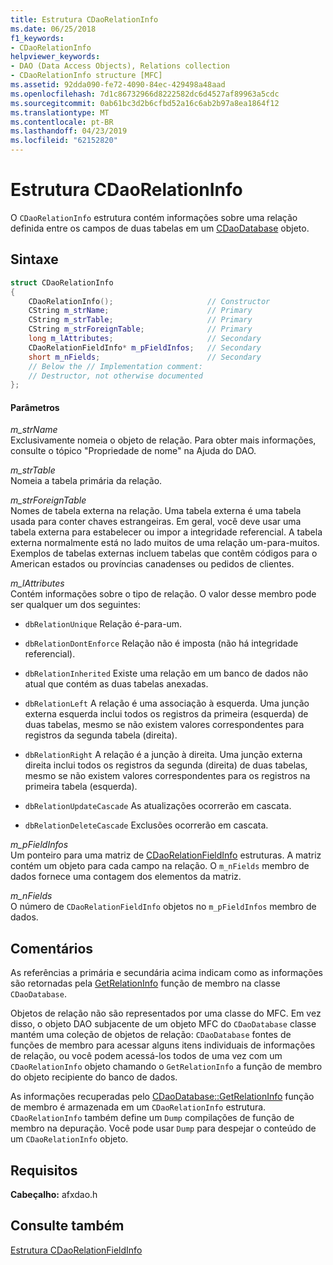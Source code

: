 ```yaml
---
title: Estrutura CDaoRelationInfo
ms.date: 06/25/2018
f1_keywords:
- CDaoRelationInfo
helpviewer_keywords:
- DAO (Data Access Objects), Relations collection
- CDaoRelationInfo structure [MFC]
ms.assetid: 92dda090-fe72-4090-84ec-429498a48aad
ms.openlocfilehash: 7d1c86732966d8222582dc6d4527af89963a5cdc
ms.sourcegitcommit: 0ab61bc3d2b6cfbd52a16c6ab2b97a8ea1864f12
ms.translationtype: MT
ms.contentlocale: pt-BR
ms.lasthandoff: 04/23/2019
ms.locfileid: "62152820"
---
```

# <a name="cdaorelationinfo-structure"></a>Estrutura CDaoRelationInfo

O `CDaoRelationInfo` estrutura contém informações sobre uma relação definida entre os campos de duas tabelas em um [CDaoDatabase](../../mfc/reference/cdaodatabase-class.md) objeto.

## <a name="syntax"></a>Sintaxe

```cpp
struct CDaoRelationInfo
{
    CDaoRelationInfo();                     // Constructor
    CString m_strName;                      // Primary
    CString m_strTable;                     // Primary
    CString m_strForeignTable;              // Primary
    long m_lAttributes;                     // Secondary
    CDaoRelationFieldInfo* m_pFieldInfos;   // Secondary
    short m_nFields;                        // Secondary
    // Below the // Implementation comment:
    // Destructor, not otherwise documented
};
```

#### <a name="parameters"></a>Parâmetros

*m_strName*<br/>
Exclusivamente nomeia o objeto de relação. Para obter mais informações, consulte o tópico "Propriedade de nome" na Ajuda do DAO.

*m_strTable*<br/>
Nomeia a tabela primária da relação.

*m_strForeignTable*<br/>
Nomes de tabela externa na relação. Uma tabela externa é uma tabela usada para conter chaves estrangeiras. Em geral, você deve usar uma tabela externa para estabelecer ou impor a integridade referencial. A tabela externa normalmente está no lado muitos de uma relação um-para-muitos. Exemplos de tabelas externas incluem tabelas que contêm códigos para o American estados ou províncias canadenses ou pedidos de clientes.

*m_lAttributes*<br/>
Contém informações sobre o tipo de relação. O valor desse membro pode ser qualquer um dos seguintes:

- `dbRelationUnique` Relação é-para-um.

- `dbRelationDontEnforce` Relação não é imposta (não há integridade referencial).

- `dbRelationInherited` Existe uma relação em um banco de dados não atual que contém as duas tabelas anexadas.

- `dbRelationLeft` A relação é uma associação à esquerda. Uma junção externa esquerda inclui todos os registros da primeira (esquerda) de duas tabelas, mesmo se não existem valores correspondentes para registros da segunda tabela (direita).

- `dbRelationRight` A relação é a junção à direita. Uma junção externa direita inclui todos os registros da segunda (direita) de duas tabelas, mesmo se não existem valores correspondentes para os registros na primeira tabela (esquerda).

- `dbRelationUpdateCascade` As atualizações ocorrerão em cascata.

- `dbRelationDeleteCascade` Exclusões ocorrerão em cascata.

*m_pFieldInfos*<br/>
Um ponteiro para uma matriz de [CDaoRelationFieldInfo](../../mfc/reference/cdaorelationfieldinfo-structure.md) estruturas. A matriz contém um objeto para cada campo na relação. O `m_nFields` membro de dados fornece uma contagem dos elementos da matriz.

*m_nFields*<br/>
O número de `CDaoRelationFieldInfo` objetos no `m_pFieldInfos` membro de dados.

## <a name="remarks"></a>Comentários

As referências a primária e secundária acima indicam como as informações são retornadas pela [GetRelationInfo](../../mfc/reference/cdaodatabase-class.md#getrelationinfo) função de membro na classe `CDaoDatabase`.

Objetos de relação não são representados por uma classe do MFC. Em vez disso, o objeto DAO subjacente de um objeto MFC do `CDaoDatabase` classe mantém uma coleção de objetos de relação: `CDaoDatabase` fontes de funções de membro para acessar alguns itens individuais de informações de relação, ou você podem acessá-los todos de uma vez com um `CDaoRelationInfo` objeto chamando o `GetRelationInfo` a função de membro do objeto recipiente do banco de dados.

As informações recuperadas pelo [CDaoDatabase::GetRelationInfo](../../mfc/reference/cdaodatabase-class.md#getrelationinfo) função de membro é armazenada em um `CDaoRelationInfo` estrutura. `CDaoRelationInfo` também define um `Dump` compilações de função de membro na depuração. Você pode usar `Dump` para despejar o conteúdo de um `CDaoRelationInfo` objeto.

## <a name="requirements"></a>Requisitos

**Cabeçalho:** afxdao.h

## <a name="see-also"></a>Consulte também

[Estrutura CDaoRelationFieldInfo](../../mfc/reference/cdaorelationfieldinfo-structure.md)
